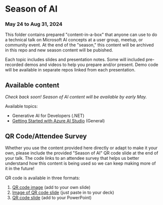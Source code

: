 # Season of AI
### May 24 to Aug 31, 2024
This folder contains prepared "content-in-a-box" that anyone can use to do a technical talk on Microsoft AI concepts at a user group, meetup, or community event. At the end of the "season," this content will be archived in this repo and new season content will be pubished.

Each topic includes slides and presentation notes. Some will included pre-recorded demos and videos to help you prepare and/or present. Demo code will be available in separate repos linked from each presentation.

## Available content
*Check back soon! Season of AI content will be available by early May.*

Available topics:
- Generative AI for Developers (.NET)
- [Getting Started with Azure AI Studio](https://github.com/microsoft/community-content/blob/main/SeasonOfAI/getting-started-azure-ai-studio.md) (General)

## QR Code/Attendee Survey
Whether you use the content provided here directly or adapt to make it your own, please include the provided "Season of AI" QR code slide at the end of your talk. The code links to an attendee survey that helps us better understand how this content is being used so we can keep making more of it in the future!

QR code is available in three formats:

1. [QR code image](SeasonOfAI-AttendeeSurvey-QR.png) (add to your own slide)
2. [Image of QR code slide](SeasonOfAI-AttendeeSurveyQR-Slide.png) (just paste in to your deck)
3. [QR code slide](SeasonOfAI-AttendeeSurveyQR-Slide.pptx) (add to your PowerPoint)
